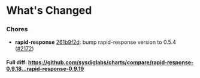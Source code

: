 # What's Changed

### Chores
- **rapid-response** [261b9f2d](https://github.com/sysdiglabs/charts/commit/261b9f2d087230881c41014dd3001be72093a93d): bump rapid-response version to 0.5.4 ([#2172](https://github.com/sysdiglabs/charts/issues/2172))
#### Full diff: https://github.com/sysdiglabs/charts/compare/rapid-response-0.9.18...rapid-response-0.9.19
